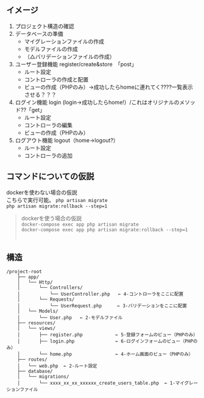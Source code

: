 ## イメージ
1. プロジェクト構造の確認
2. データベースの準備
    - マイグレーションファイルの作成
    - モデルファイルの作成
    - （△バリデーションファイルの作成）
3. ユーザー登録機能 register/create&store　「post」
    - ルート設定
    - コントローラの作成と配置
    - ビューの作成（PHPのみ）→成功したらhomeに連れてく????一覧表示させる？？？
4. ログイン機能 login (login→成功したらhome!）/これはオリジナルのメソッド??「get」
    - ルート設定
    - コントローラの編集
    - ビューの作成（PHPのみ）
6. ログアウト機能 logout（home→logout?）
    - ルート設定
    - コントローラの追加
　　
## コマンドについての仮説
dockerを使わない場合の仮説   
こちらで実行可能。
`php artisan migrate`  
`php artisan migrate:rollback --step=1`  


> dockerを使う場合の仮説  
> `docker-compose exec app php artisan migrate`  
> `docker-compose exec app php artisan migrate:rollback --step=1`  
  　
## 構造
```
/project-root
    ├── app/
    │   └── Http/
    │       └── Controllers/
    │           └── UserController.php   ← 4-コントローラをここに配置
    │       └── Requests/
    │           └── UserRequest.php 　   ← 3-バリデーションをここに配置
    │   └── Models/
    │       └── User.php   ← 2-モデルファイル
    ├── resources/
    │   └── views/
    │       ├── register.php            ← 5-登録フォームのビュー（PHPのみ）
    │       ├── login.php               ← 6-ログインフォームのビュー（PHPのみ）
    │       └── home.php                ← 4-ホーム画面のビュー（PHPのみ）
    ├── routes/
    │   └── web.php  ← 2-ルート設定
    ├── database/
    │   └── migrations/
    │       └── xxxx_xx_xx_xxxxxx_create_users_table.php  ← 1-マイグレーションファイル

```


